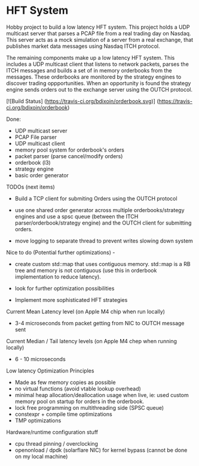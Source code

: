 HFT System
=========
Hobby project to build a low latency HFT system.
This project holds a UDP multicast server that parses a PCAP file from a real trading day on Nasdaq. This server acts as a mock simulation of a server from a real exchange, that publishes market data messages using Nasdaq ITCH protocol.

The remaining components make up a low latency HFT system. This includes a UDP multicast client that listens to network packets, parses
the ITCH messages and builds a set of in memory orderbooks from the messages. These orderbooks are monitored by the strategy engines
to discover trading oppportunities. When an opportunity is found the strategy engine sends orders out to the exchange server using the OUTCH
protocol.

[![Build Status]
    (https://travis-ci.org/bdixoin/orderbook.svg)]
    (https://travis-ci.org/bdixoin/orderbook)

Done:
- UDP multicast server
- PCAP File parser
- UDP multicast client
- memory pool system for orderbook's orders
- packet parser (parse cancel/modify orders)
- orderbook (l3)
- strategy engine
- basic order generator


TODOs (next items)

- Build a TCP client for submiting Orders using the OUTCH protocol
- use one shared order generator across multiple orderbooks/strategy engines and use a spsc queue (between the ITCH parser/orderbook/strategy engine) and the OUTCH client for submitting orders.

- move logging to separate thread to prevent writes slowing down system

Nice to do (Potential further optimizations) - 

- create custom std::map that uses contiguous memory. std::map is a RB tree and memory is not contiguous (use this in orderbook implementation to reduce latency).

- look for further optimization possibilities

- Implement more sophisticated HFT strategies 

Current Mean Latency level (on Apple M4 chip when run locally)

- 3-4 microseconds from packet getting from NIC to OUTCH message sent

Current Median / Tail latency levels (on Apple M4 chep when running locally)

- 6 - 10 microseconds

Low latency Optimization Principles

- Made as few memory copies as possible
- no virtual functions (avoid vtable lookup overhead)
- minimal heap allocation/deallocation usage when live, ie: used custom memory pool on startup
for orders in the orderbook.
- lock free programming on multithreading side (SPSC queue)
- constexpr + compile time optimizations
- TMP optimizations

Hardware/runtime configuration stuff

- cpu thread pinning / overclocking
- openonload / dpdk (solarflare NIC) for kernel bypass (cannot be done on my local machine)
